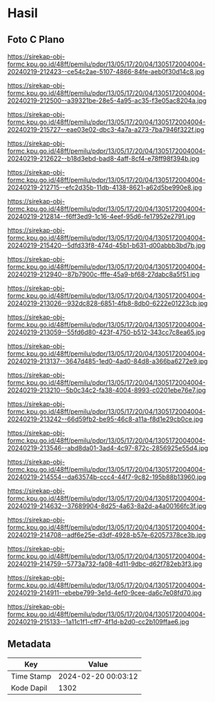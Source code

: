 # Hasil

## Foto C Plano

https://sirekap-obj-formc.kpu.go.id/48ff/pemilu/pdpr/13/05/17/20/04/1305172004004-20240219-212423--ce54c2ae-5107-4866-84fe-aeb0f30d14c8.jpg

https://sirekap-obj-formc.kpu.go.id/48ff/pemilu/pdpr/13/05/17/20/04/1305172004004-20240219-212500--a39321be-28e5-4a95-ac35-f3e05ac8204a.jpg

https://sirekap-obj-formc.kpu.go.id/48ff/pemilu/pdpr/13/05/17/20/04/1305172004004-20240219-215727--eae03e02-dbc3-4a7a-a273-7ba7946f322f.jpg

https://sirekap-obj-formc.kpu.go.id/48ff/pemilu/pdpr/13/05/17/20/04/1305172004004-20240219-212622--b18d3ebd-bad8-4aff-8cf4-e78ff98f394b.jpg

https://sirekap-obj-formc.kpu.go.id/48ff/pemilu/pdpr/13/05/17/20/04/1305172004004-20240219-212715--efc2d35b-11db-4138-8621-a62d5be990e8.jpg

https://sirekap-obj-formc.kpu.go.id/48ff/pemilu/pdpr/13/05/17/20/04/1305172004004-20240219-212814--f6ff3ed9-1c16-4eef-95d6-fe17952e2791.jpg

https://sirekap-obj-formc.kpu.go.id/48ff/pemilu/pdpr/13/05/17/20/04/1305172004004-20240219-215420--5dfd33f8-474d-45b1-b631-d00abbb3bd7b.jpg

https://sirekap-obj-formc.kpu.go.id/48ff/pemilu/pdpr/13/05/17/20/04/1305172004004-20240219-212940--87b7900c-fffe-45a9-bf68-27dabc8a5f51.jpg

https://sirekap-obj-formc.kpu.go.id/48ff/pemilu/pdpr/13/05/17/20/04/1305172004004-20240219-213026--932dc828-6851-4fb8-8db0-6222e01223cb.jpg

https://sirekap-obj-formc.kpu.go.id/48ff/pemilu/pdpr/13/05/17/20/04/1305172004004-20240219-213059--55fd6d80-423f-4750-b512-343cc7c8ea65.jpg

https://sirekap-obj-formc.kpu.go.id/48ff/pemilu/pdpr/13/05/17/20/04/1305172004004-20240219-213137--3647d485-1ed0-4ad0-84d8-a366ba6272e9.jpg

https://sirekap-obj-formc.kpu.go.id/48ff/pemilu/pdpr/13/05/17/20/04/1305172004004-20240219-213210--5b0c34c2-fa38-4004-8993-c0201ebe76e7.jpg

https://sirekap-obj-formc.kpu.go.id/48ff/pemilu/pdpr/13/05/17/20/04/1305172004004-20240219-213242--66d59fb2-be95-46c8-a11a-f8d1e29cb0ce.jpg

https://sirekap-obj-formc.kpu.go.id/48ff/pemilu/pdpr/13/05/17/20/04/1305172004004-20240219-213546--abd8da01-3ad4-4c97-872c-2856925e55d4.jpg

https://sirekap-obj-formc.kpu.go.id/48ff/pemilu/pdpr/13/05/17/20/04/1305172004004-20240219-214554--da63574b-ccc4-44f7-9c82-195b88b13960.jpg

https://sirekap-obj-formc.kpu.go.id/48ff/pemilu/pdpr/13/05/17/20/04/1305172004004-20240219-214632--37689904-8d25-4a63-8a2d-a4a00166fc3f.jpg

https://sirekap-obj-formc.kpu.go.id/48ff/pemilu/pdpr/13/05/17/20/04/1305172004004-20240219-214708--adf6e25e-d3df-4928-b57e-62057378ce3b.jpg

https://sirekap-obj-formc.kpu.go.id/48ff/pemilu/pdpr/13/05/17/20/04/1305172004004-20240219-214759--5773a732-fa08-4d11-9dbc-d62f782eb3f3.jpg

https://sirekap-obj-formc.kpu.go.id/48ff/pemilu/pdpr/13/05/17/20/04/1305172004004-20240219-214911--ebebe799-3e1d-4ef0-9cee-da6c7e08fd70.jpg

https://sirekap-obj-formc.kpu.go.id/48ff/pemilu/pdpr/13/05/17/20/04/1305172004004-20240219-215133--1a11c1f1-cff7-4f1d-b2d0-cc2b109ffae6.jpg


## Metadata

| Key        | Value               |
| ---------- | ------------------- |
| Time Stamp | 2024-02-20 00:03:12 |
| Kode Dapil | 1302                |



